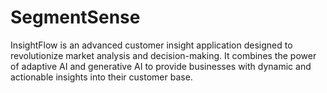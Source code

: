 # SegmentSense
InsightFlow is an advanced customer insight application designed to revolutionize market analysis and decision-making. It combines the power of adaptive AI and generative AI to provide businesses with dynamic and actionable insights into their customer base.
